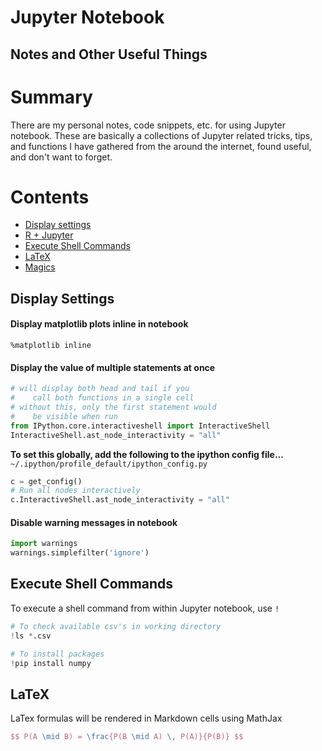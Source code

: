 # Jupyter Notebook
Notes and Other Useful Things
--------------------
# Summary
There are my personal notes, code snippets, etc. for using Jupyter notebook. These are basically a collections of Jupyter related tricks, tips, and functions I have gathered from the around the internet, found useful, and don't want to forget.

# Contents
- [Display settings](#display)
- [R + Jupyter](#r)
- [Execute Shell Commands](#shell)
- [LaTeX](#latex)
- [Magics](#magics)

<a id="display"></a>
## Display Settings

#### Display matplotlib plots inline in notebook
`%matplotlib inline`
#### Display the value of multiple statements at once
```py
# will display both head and tail if you
#    call both functions in a single cell
# without this, only the first statement would
#    be visible when run
from IPython.core.interactiveshell import InteractiveShell
InteractiveShell.ast_node_interactivity = "all"
```
__To set this globally, add the following to the
ipython config file...__
`~/.ipython/profile_default/ipython_config.py`
```py
c = get_config()
# Run all nodes interactively
c.InteractiveShell.ast_node_interactivity = "all"
```
#### Disable warning messages in notebook
```py
import warnings
warnings.simplefilter('ignore')
```
<a id="shell"></a>
## Execute Shell Commands
To execute a shell command from within Jupyter notebook, use `!`
```py
# To check available csv's in working directory
!ls *.csv

# To install packages
!pip install numpy
```
<a id="latex"></a>
## LaTeX
LaTex formulas will be rendered in Markdown cells using MathJax
```latex
$$ P(A \mid B) = \frac{P(B \mid A) \, P(A)}{P(B)} $$
```
